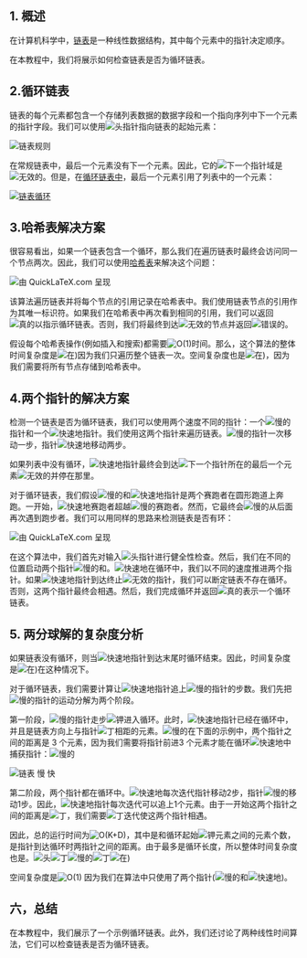 ## 1. 概述

在计算机科学中，[链表](https://www.baeldung.com/java-linkedlist)是一种线性数据结构，其中每个元素中的指针决定顺序。

在本教程中，我们将展示如何检查链表是否为循环链表。

## 2.循环链表 

链表的每个元素都包含一个存储列表数据的数据字段和一个指向序列中下一个元素的指针字段。我们可以使用![头](https://www.baeldung.com/wp-content/ql-cache/quicklatex.com-428eff6ebd1ec7778e07a6e3e1f892fb_l3.svg)指针指向链表的起始元素：

![链表规则](https://www.baeldung.com/wp-content/uploads/sites/4/2020/11/linkedlist_regular.png)

在常规链表中，最后一个元素没有下一个元素。因此，它的![下一个](https://www.baeldung.com/wp-content/ql-cache/quicklatex.com-f7d4103fff2b53277c2b7e8d96497ce6_l3.svg)指针域是![无效的](https://www.baeldung.com/wp-content/ql-cache/quicklatex.com-a8ec6c144dcb0513c6122f1cceb8e7b7_l3.svg)。但是，在[循环链表中](https://www.baeldung.com/cs/find-cycle-in-list)，最后一个元素引用了列表中的一个元素：

[![链表循环](https://www.baeldung.com/wp-content/uploads/sites/4/2020/11/linkedlist_cycle.png)](https://www.baeldung.com/wp-content/uploads/sites/4/2020/11/linkedlist_cycle.png)

## 3.哈希表解决方案

很容易看出，如果一个链表包含一个循环，那么我们在遍历链表时最终会访问同一个节点两次。因此，我们可以使用[哈希表](https://www.baeldung.com/cs/hashing#hash-table)来解决这个问题：

![由 QuickLaTeX.com 呈现](https://www.baeldung.com/wp-content/ql-cache/quicklatex.com-f86431a3e7eda954f16c28e4be30978e_l3.svg)

该算法遍历链表并将每个节点的引用记录在哈希表中。我们使用链表节点的引用作为其唯一标识符。如果我们在哈希表中再次看到相同的引用，我们可以返回![真的](https://www.baeldung.com/wp-content/ql-cache/quicklatex.com-3475dd07862ee4e7e4b5b15d14b329ff_l3.svg)以指示循环链表。否则，我们将最终到达![无效的](https://www.baeldung.com/wp-content/ql-cache/quicklatex.com-a8ec6c144dcb0513c6122f1cceb8e7b7_l3.svg)节点并返回![错误的](https://www.baeldung.com/wp-content/ql-cache/quicklatex.com-1bd109d4c0a6d9f4b9978b1f7b1a48a3_l3.svg)。

假设每个哈希表操作(例如插入和搜索)都需要![O(1)](https://www.baeldung.com/wp-content/ql-cache/quicklatex.com-66c97a4dfb9f2e2983629033366d7018_l3.svg)时间。那么，这个算法的整体时间复杂度是![在)](https://www.baeldung.com/wp-content/ql-cache/quicklatex.com-f8d599809b2f7987726c648086c1981d_l3.svg)因为我们只遍历整个链表一次。空间复杂度也是![在)](https://www.baeldung.com/wp-content/ql-cache/quicklatex.com-f8d599809b2f7987726c648086c1981d_l3.svg)，因为我们需要将所有节点存储到哈希表中。

## 4.两个指针的解决方案

检测一个链表是否为循环链表，我们可以使用两个速度不同的指针：一个![慢的](https://www.baeldung.com/wp-content/ql-cache/quicklatex.com-c12433995f7801228bd7a11094257d84_l3.svg)指针和一个![快速地](https://www.baeldung.com/wp-content/ql-cache/quicklatex.com-2f51574cc943ab3e9956d22f0243853c_l3.svg)指针。我们使用这两个指针来遍历链表。![慢的](https://www.baeldung.com/wp-content/ql-cache/quicklatex.com-c12433995f7801228bd7a11094257d84_l3.svg)指针一次移动一步，指针![快速地](https://www.baeldung.com/wp-content/ql-cache/quicklatex.com-2f51574cc943ab3e9956d22f0243853c_l3.svg)移动两步。

如果列表中没有循环，![快速地](https://www.baeldung.com/wp-content/ql-cache/quicklatex.com-2f51574cc943ab3e9956d22f0243853c_l3.svg)指针最终会到达![下一个](https://www.baeldung.com/wp-content/ql-cache/quicklatex.com-f7d4103fff2b53277c2b7e8d96497ce6_l3.svg)指针所在的最后一个元素![无效的](https://www.baeldung.com/wp-content/ql-cache/quicklatex.com-a8ec6c144dcb0513c6122f1cceb8e7b7_l3.svg)并停在那里。

对于循环链表，我们假设![慢的](https://www.baeldung.com/wp-content/ql-cache/quicklatex.com-c12433995f7801228bd7a11094257d84_l3.svg)和![快速地](https://www.baeldung.com/wp-content/ql-cache/quicklatex.com-2f51574cc943ab3e9956d22f0243853c_l3.svg)指针是两个赛跑者在圆形跑道上奔跑。一开始，![快速地](https://www.baeldung.com/wp-content/ql-cache/quicklatex.com-2f51574cc943ab3e9956d22f0243853c_l3.svg)赛跑者超越![慢的](https://www.baeldung.com/wp-content/ql-cache/quicklatex.com-c12433995f7801228bd7a11094257d84_l3.svg)赛跑者。然而，它最终会![慢的](https://www.baeldung.com/wp-content/ql-cache/quicklatex.com-c12433995f7801228bd7a11094257d84_l3.svg)从后面再次遇到跑步者。我们可以用同样的思路来检测链表是否有环：

![由 QuickLaTeX.com 呈现](https://www.baeldung.com/wp-content/ql-cache/quicklatex.com-e4afea375e5ae27a729e8c844cc033dc_l3.svg)

在这个算法中，我们首先对输入![头](https://www.baeldung.com/wp-content/ql-cache/quicklatex.com-428eff6ebd1ec7778e07a6e3e1f892fb_l3.svg)指针进行健全性检查。然后，我们在不同的位置启动两个指针![慢的](https://www.baeldung.com/wp-content/ql-cache/quicklatex.com-c12433995f7801228bd7a11094257d84_l3.svg)和。![快速地](https://www.baeldung.com/wp-content/ql-cache/quicklatex.com-2f51574cc943ab3e9956d22f0243853c_l3.svg)在循环中，我们以不同的速度推进两个指针。如果![快速地](https://www.baeldung.com/wp-content/ql-cache/quicklatex.com-2f51574cc943ab3e9956d22f0243853c_l3.svg)指针到达终止![无效的](https://www.baeldung.com/wp-content/ql-cache/quicklatex.com-a8ec6c144dcb0513c6122f1cceb8e7b7_l3.svg)指针，我们可以断定链表不存在循环。否则，这两个指针最终会相遇。然后，我们完成循环并返回![真的](https://www.baeldung.com/wp-content/ql-cache/quicklatex.com-3475dd07862ee4e7e4b5b15d14b329ff_l3.svg)表示一个循环链表。

## 5. 两分球解的复杂度分析

如果链表没有循环，则当![快速地](https://www.baeldung.com/wp-content/ql-cache/quicklatex.com-2f51574cc943ab3e9956d22f0243853c_l3.svg)指针到达末尾时循环结束。因此，时间复杂度是![在)](https://www.baeldung.com/wp-content/ql-cache/quicklatex.com-f8d599809b2f7987726c648086c1981d_l3.svg)在这种情况下。

对于循环链表，我们需要计算让![快速地](https://www.baeldung.com/wp-content/ql-cache/quicklatex.com-2f51574cc943ab3e9956d22f0243853c_l3.svg)指针追上![慢的](https://www.baeldung.com/wp-content/ql-cache/quicklatex.com-c12433995f7801228bd7a11094257d84_l3.svg)指针的步数。我们先把![慢的](https://www.baeldung.com/wp-content/ql-cache/quicklatex.com-c12433995f7801228bd7a11094257d84_l3.svg)指针的运动分解为两个阶段。

第一阶段，![慢的](https://www.baeldung.com/wp-content/ql-cache/quicklatex.com-c12433995f7801228bd7a11094257d84_l3.svg)指针走步![钾](https://www.baeldung.com/wp-content/ql-cache/quicklatex.com-7fb8d8d37cb2b48aee9e97aee7728d8f_l3.svg)进入循环。此时，![快速地](https://www.baeldung.com/wp-content/ql-cache/quicklatex.com-2f51574cc943ab3e9956d22f0243853c_l3.svg)指针已经在循环中，并且是链表方向上与指针![丁](https://www.baeldung.com/wp-content/ql-cache/quicklatex.com-c10ec9debc8ec5dce4c3c5887557202d_l3.svg)相距的元素。![慢的](https://www.baeldung.com/wp-content/ql-cache/quicklatex.com-c12433995f7801228bd7a11094257d84_l3.svg)在下面的示例中，两个指针之间的距离是 3 个元素，因为我们需要将指针前进3 个元素才能在循环![快速地](https://www.baeldung.com/wp-content/ql-cache/quicklatex.com-2f51574cc943ab3e9956d22f0243853c_l3.svg)中捕获指针：![慢的](https://www.baeldung.com/wp-content/ql-cache/quicklatex.com-c12433995f7801228bd7a11094257d84_l3.svg)

![链表 慢 快](https://www.baeldung.com/wp-content/uploads/sites/4/2020/11/linkedlist_slow_fast.png)

第二阶段，两个指针都在循环中。![快速地](https://www.baeldung.com/wp-content/ql-cache/quicklatex.com-2f51574cc943ab3e9956d22f0243853c_l3.svg)每次迭代指针移动2步，指针![慢的](https://www.baeldung.com/wp-content/ql-cache/quicklatex.com-c12433995f7801228bd7a11094257d84_l3.svg)移动1步。因此，![快速地](https://www.baeldung.com/wp-content/ql-cache/quicklatex.com-2f51574cc943ab3e9956d22f0243853c_l3.svg)指针每次迭代可以追上1个元素。由于一开始这两个指针之间的距离是![丁](https://www.baeldung.com/wp-content/ql-cache/quicklatex.com-c10ec9debc8ec5dce4c3c5887557202d_l3.svg)，我们需要![丁](https://www.baeldung.com/wp-content/ql-cache/quicklatex.com-c10ec9debc8ec5dce4c3c5887557202d_l3.svg)迭代使这两个指针相遇。

因此，总的运行时间为![O(K+D)](https://www.baeldung.com/wp-content/ql-cache/quicklatex.com-d2477b4c76d5963b4882f646188adb9c_l3.svg)，其中是和循环起始![钾](https://www.baeldung.com/wp-content/ql-cache/quicklatex.com-7fb8d8d37cb2b48aee9e97aee7728d8f_l3.svg)元素之间的元素个数，是指针到达循环时两指针之间的距离。由于最多是循环长度，所以整体时间复杂度也是。![头](https://www.baeldung.com/wp-content/ql-cache/quicklatex.com-428eff6ebd1ec7778e07a6e3e1f892fb_l3.svg)![丁](https://www.baeldung.com/wp-content/ql-cache/quicklatex.com-c10ec9debc8ec5dce4c3c5887557202d_l3.svg)![慢的](https://www.baeldung.com/wp-content/ql-cache/quicklatex.com-c12433995f7801228bd7a11094257d84_l3.svg)![丁](https://www.baeldung.com/wp-content/ql-cache/quicklatex.com-c10ec9debc8ec5dce4c3c5887557202d_l3.svg)![在)](https://www.baeldung.com/wp-content/ql-cache/quicklatex.com-f8d599809b2f7987726c648086c1981d_l3.svg)

空间复杂度是![O(1)](https://www.baeldung.com/wp-content/ql-cache/quicklatex.com-66c97a4dfb9f2e2983629033366d7018_l3.svg) 因为我们在算法中只使用了两个指针(![慢的](https://www.baeldung.com/wp-content/ql-cache/quicklatex.com-c12433995f7801228bd7a11094257d84_l3.svg)和![快速地](https://www.baeldung.com/wp-content/ql-cache/quicklatex.com-2f51574cc943ab3e9956d22f0243853c_l3.svg))。

## 六，总结

在本教程中，我们展示了一个示例循环链表。此外，我们还讨论了两种线性时间算法，它们可以检查链表是否为循环链表。